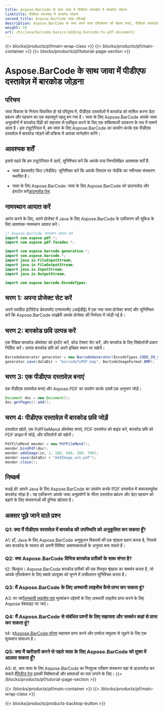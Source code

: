 ```yaml
---
title: Aspose.BarCode के साथ जावा में पीडीएफ दस्तावेज़ में बारकोड जोड़ना
linktitle: पीडीएफ दस्तावेज़ में बारकोड जोड़ना
second_title: Aspose.BarCode जावा एपीआई
description: Aspose.BarCode के साथ अपने जावा एप्लिकेशन को बेहतर बनाएं, पीडीएफ दस्तावेज़ों में बारकोड जोड़ने के लिए चरण-दर-चरण मार्गदर्शिका।
weight: 10
url: /hi/java/barcode-basics/adding-barcode-to-pdf-document/
---
```


{{< blocks/products/pf/main-wrap-class >}}
{{< blocks/products/pf/main-container >}}
{{< blocks/products/pf/tutorial-page-section >}}

# Aspose.BarCode के साथ जावा में पीडीएफ दस्तावेज़ में बारकोड जोड़ना

## परिचय

जावा विकास के निरंतर विकसित हो रहे परिदृश्य में, पीडीएफ दस्तावेज़ों में बारकोड को शामिल करना डेटा प्रबंधन और पहचान का एक महत्वपूर्ण पहलू बन गया है। जावा के लिए Aspose.BarCode आपके जावा अनुप्रयोगों में बारकोड पीढ़ी को सहजता से एकीकृत करने के लिए एक शक्तिशाली उपकरण के रूप में सामने आता है। इस ट्यूटोरियल में, हम जावा के लिए Aspose.BarCode का उपयोग करके एक पीडीएफ दस्तावेज़ में बारकोड जोड़ने की प्रक्रिया में आपका मार्गदर्शन करेंगे।

## आवश्यक शर्तें

इससे पहले कि हम ट्यूटोरियल में उतरें, सुनिश्चित करें कि आपके पास निम्नलिखित आवश्यक शर्तें हैं:

- जावा डेवलपमेंट किट (जेडीके): सुनिश्चित करें कि आपके सिस्टम पर जेडीके का नवीनतम संस्करण स्थापित है।

-  जावा के लिए Aspose.BarCode: जावा के लिए Aspose.BarCode को डाउनलोड और इंस्टॉल करें[डाउनलोड पेज](https://releases.aspose.com/barcode/java/).

## नामस्थान आयात करें

आरंभ करने के लिए, अपने प्रोजेक्ट में Java के लिए Aspose.BarCode के एकीकरण की सुविधा के लिए आवश्यक नामस्थान आयात करें।

```java
// Aspose.BarCode नामस्थान आयात करें
import com.aspose.pdf.*;
import com.aspose.pdf.facades.*;

import com.aspose.barcode.generation.*;
import com.aspose.barcode.*;
import java.io.FileInputStream;
import java.io.FileOutputStream;
import java.io.InputStream;
import java.io.OutputStream;

import com.aspose.barcode.EncodeTypes;
```

## चरण 1: अपना प्रोजेक्ट सेट करें

अपने पसंदीदा इंटीग्रेटेड डेवलपमेंट एनवायरमेंट (आईडीई) में एक नया जावा प्रोजेक्ट बनाएं और सुनिश्चित करें कि Aspose.BarCode लाइब्रेरी आपके प्रोजेक्ट की निर्भरता में जोड़ी गई है।

## चरण 2: बारकोड छवि उत्पन्न करें

एक रैखिक बारकोड ऑब्जेक्ट को इंस्टेंट करें, कोड टेक्स्ट सेट करें, और बारकोड के लिए सिंबोलॉजी प्रकार निर्दिष्ट करें। उत्पन्न बारकोड छवि को अपने इच्छित स्थान पर सहेजें।

```java
BarcodeGenerator generator = new BarcodeGenerator(EncodeTypes.CODE_39_STANDARD, "1234567");
generator.save(dataDir + "barcodeToPDF.bmp", BarCodeImageFormat.BMP);
```

## चरण 3: एक पीडीएफ दस्तावेज़ बनाएं

एक पीडीएफ दस्तावेज़ बनाएं और Aspose.PDF का उपयोग करके उसमें एक अनुभाग जोड़ें।

```java
Document doc = new Document();
doc.getPages().add();
```

## चरण 4: पीडीएफ दस्तावेज़ में बारकोड छवि जोड़ें

दस्तावेज़ खोलें, एक PdfFileMend ऑब्जेक्ट बनाएं, PDF दस्तावेज़ को बाइंड करें, बारकोड छवि को PDF फ़ाइल में जोड़ें, और परिवर्तनों को सहेजें।

```java
PdfFileMend mender = new PdfFileMend();
mender.bindPdf(doc);
mender.addImage(in, 1, 100, 600, 200, 700);
mender.save(dataDir + "AddImage_out.pdf");
mender.close();
```

## निष्कर्ष

बधाई हो! आपने Java के लिए Aspose.BarCode का उपयोग करके PDF दस्तावेज़ में सफलतापूर्वक बारकोड जोड़ा है। यह एकीकरण आपके जावा अनुप्रयोगों के भीतर दस्तावेज़ प्रबंधन और डेटा पहचान को बढ़ाने के लिए संभावनाओं की दुनिया खोलता है।

## अक्सर पूछे जाने वाले प्रश्न

### Q1: क्या मैं पीडीएफ दस्तावेज़ में बारकोड की उपस्थिति को अनुकूलित कर सकता हूँ?

A1: हाँ, Java के लिए Aspose.BarCode अनुकूलन विकल्पों की एक श्रृंखला प्रदान करता है, जिससे आप बारकोड के स्वरूप को अपनी विशिष्ट आवश्यकताओं के अनुरूप बना सकते हैं।

### Q2: क्या Aspose.BarCode विभिन्न बारकोड प्रतीकों के साथ संगत है?

ए2: बिल्कुल। Aspose.BarCode बारकोड प्रतीकों की एक विस्तृत श्रृंखला का समर्थन करता है, जो आपके एप्लिकेशन के लिए सबसे उपयुक्त को चुनने में लचीलापन सुनिश्चित करता है।

### Q3: मैं Aspose.BarCode के लिए अस्थायी लाइसेंस कैसे प्राप्त कर सकता हूं?

 A3: पर जाएँ[अस्थायी लाइसेंस पृष्ठ](https://purchase.aspose.com/temporary-license/) मूल्यांकन उद्देश्यों के लिए अस्थायी लाइसेंस प्राप्त करने के लिए Aspose वेबसाइट पर जाएं।

### Q4: मैं Aspose.BarCode से संबंधित प्रश्नों के लिए सहायता और समर्थन कहां से प्राप्त कर सकता हूं?

 ए4: द[Aspose.BarCode फोरम](https://forum.aspose.com/c/barcode/13) सहायता प्राप्त करने और एस्पोज़ समुदाय से जुड़ने के लिए एक मूल्यवान संसाधन है।

### Q5: क्या मैं खरीदारी करने से पहले जावा के लिए Aspose.BarCode को मुफ़्त में आज़मा सकता हूँ?

 A5: हां, आप जावा के लिए Aspose.BarCode का निःशुल्क परीक्षण संस्करण यहां से डाउनलोड कर सकते हैं[रिलीज पेज](https://releases.aspose.com/) इसकी विशेषताओं और क्षमताओं का पता लगाने के लिए।
{{< /blocks/products/pf/tutorial-page-section >}}

{{< /blocks/products/pf/main-container >}}
{{< /blocks/products/pf/main-wrap-class >}}

{{< blocks/products/products-backtop-button >}}
